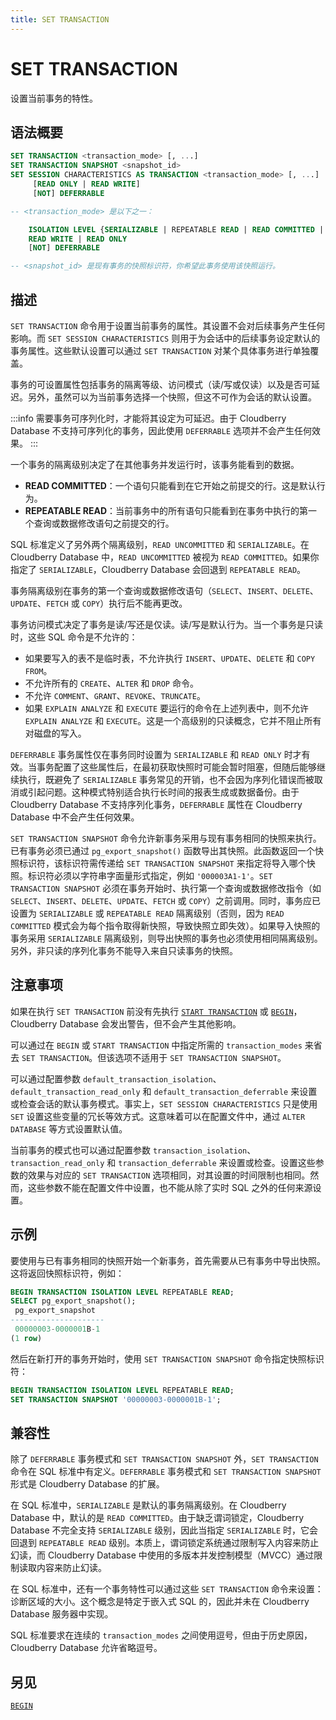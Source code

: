 ```yaml
---
title: SET TRANSACTION
---
```


# SET TRANSACTION

设置当前事务的特性。

## 语法概要

```sql
SET TRANSACTION <transaction_mode> [, ...]
SET TRANSACTION SNAPSHOT <snapshot_id>
SET SESSION CHARACTERISTICS AS TRANSACTION <transaction_mode> [, ...] 
     [READ ONLY | READ WRITE]
     [NOT] DEFERRABLE

-- <transaction_mode> 是以下之一：

    ISOLATION LEVEL {SERIALIZABLE | REPEATABLE READ | READ COMMITTED | READ UNCOMMITTED}
    READ WRITE | READ ONLY
    [NOT] DEFERRABLE

-- <snapshot_id> 是现有事务的快照标识符，你希望此事务使用该快照运行。
```

## 描述

`SET TRANSACTION` 命令用于设置当前事务的属性。其设置不会对后续事务产生任何影响。而 `SET SESSION CHARACTERISTICS` 则用于为会话中的后续事务设定默认的事务属性。这些默认设置可以通过 `SET TRANSACTION` 对某个具体事务进行单独覆盖。

事务的可设置属性包括事务的隔离等级、访问模式（读/写或仅读）以及是否可延迟。另外，虽然可以为当前事务选择一个快照，但这不可作为会话的默认设置。

:::info
需要事务可序列化时，才能将其设定为可延迟。由于 Cloudberry Database 不支持可序列化的事务，因此使用 `DEFERRABLE` 选项并不会产生任何效果。
:::

一个事务的隔离级别决定了在其他事务并发运行时，该事务能看到的数据。

- **READ COMMITTED**：一个语句只能看到在它开始之前提交的行。这是默认行为。
- **REPEATABLE READ**：当前事务中的所有语句只能看到在事务中执行的第一个查询或数据修改语句之前提交的行。

SQL 标准定义了另外两个隔离级别，`READ UNCOMMITTED` 和 `SERIALIZABLE`。在 Cloudberry Database 中，`READ UNCOMMITTED` 被视为 `READ COMMITTED`。如果你指定了 `SERIALIZABLE`，Cloudberry Database 会回退到 `REPEATABLE READ`。

事务隔离级别在事务的第一个查询或数据修改语句（`SELECT`、`INSERT`、`DELETE`、`UPDATE`、`FETCH` 或 `COPY`）执行后不能再更改。

事务访问模式决定了事务是读/写还是仅读。读/写是默认行为。当一个事务是只读时，这些 SQL 命令是不允许的：

- 如果要写入的表不是临时表，不允许执行 `INSERT`、`UPDATE`、`DELETE` 和 `COPY FROM`。
- 不允许所有的 `CREATE`、`ALTER` 和 `DROP` 命令。
- 不允许 `COMMENT`、`GRANT`、`REVOKE`、`TRUNCATE`。
- 如果 `EXPLAIN ANALYZE` 和 `EXECUTE` 要运行的命令在上述列表中，则不允许 `EXPLAIN ANALYZE` 和 `EXECUTE`。这是一个高级别的只读概念，它并不阻止所有对磁盘的写入。

`DEFERRABLE` 事务属性仅在事务同时设置为 `SERIALIZABLE` 和 `READ ONLY` 时才有效。当事务配置了这些属性后，在最初获取快照时可能会暂时阻塞，但随后能够继续执行，既避免了 `SERIALIZABLE` 事务常见的开销，也不会因为序列化错误而被取消或引起问题。这种模式特别适合执行长时间的报表生成或数据备份。由于 Cloudberry Database 不支持序列化事务，`DEFERRABLE` 属性在 Cloudberry Database 中不会产生任何效果。

`SET TRANSACTION SNAPSHOT` 命令允许新事务采用与现有事务相同的快照来执行。已有事务必须已通过 `pg_export_snapshot()` 函数导出其快照。此函数返回一个快照标识符，该标识符需传递给 `SET TRANSACTION SNAPSHOT` 来指定将导入哪个快照。标识符必须以字符串字面量形式指定，例如 `'000003A1-1'`。`SET TRANSACTION SNAPSHOT` 必须在事务开始时、执行第一个查询或数据修改指令（如 `SELECT`、`INSERT`、`DELETE`、`UPDATE`、`FETCH` 或 `COPY`）之前调用。同时，事务应已设置为 `SERIALIZABLE` 或 `REPEATABLE READ` 隔离级别（否则，因为 `READ COMMITTED` 模式会为每个指令取得新快照，导致快照立即失效）。如果导入快照的事务采用 `SERIALIZABLE` 隔离级别，则导出快照的事务也必须使用相同隔离级别。另外，非只读的序列化事务不能导入来自只读事务的快照。

## 注意事项

如果在执行 `SET TRANSACTION` 前没有先执行 [`START TRANSACTION`](/i18n/zh/docusaurus-plugin-content-docs/current/sql-stmts/start-transaction.md) 或 [`BEGIN`](https://github.com/apache/cloudberry-site/blob/cbdb-doc-validation/docs/sql-stmts/begin.md)，Cloudberry Database 会发出警告，但不会产生其他影响。

可以通过在 `BEGIN` 或 `START TRANSACTION` 中指定所需的 `transaction_modes` 来省去 `SET TRANSACTION`。但该选项不适用于 `SET TRANSACTION SNAPSHOT`。

可以通过配置参数 `default_transaction_isolation`、`default_transaction_read_only` 和 `default_transaction_deferrable` 来设置或检查会话的默认事务模式。事实上，`SET SESSION CHARACTERISTICS` 只是使用 `SET` 设置这些变量的冗长等效方式。这意味着可以在配置文件中，通过 `ALTER DATABASE` 等方式设置默认值。

当前事务的模式也可以通过配置参数 `transaction_isolation`、`transaction_read_only` 和 `transaction_deferrable` 来设置或检查。设置这些参数的效果与对应的 `SET TRANSACTION` 选项相同，对其设置的时间限制也相同。然而，这些参数不能在配置文件中设置，也不能从除了实时 SQL 之外的任何来源设置。

## 示例

要使用与已有事务相同的快照开始一个新事务，首先需要从已有事务中导出快照。这将返回快照标识符，例如：

```sql
BEGIN TRANSACTION ISOLATION LEVEL REPEATABLE READ;
SELECT pg_export_snapshot();
 pg_export_snapshot
---------------------
 00000003-0000001B-1
(1 row)
```

然后在新打开的事务开始时，使用 `SET TRANSACTION SNAPSHOT` 命令指定快照标识符：

```sql
BEGIN TRANSACTION ISOLATION LEVEL REPEATABLE READ;
SET TRANSACTION SNAPSHOT '00000003-0000001B-1';
```

## 兼容性

除了 `DEFERRABLE` 事务模式和 `SET TRANSACTION SNAPSHOT` 外，`SET TRANSACTION` 命令在 SQL 标准中有定义。`DEFERRABLE` 事务模式和 `SET TRANSACTION SNAPSHOT` 形式是 Cloudberry Database 的扩展。

在 SQL 标准中，`SERIALIZABLE` 是默认的事务隔离级别。在 Cloudberry Database 中，默认的是 `READ COMMITTED`。由于缺乏谓词锁定，Cloudberry Database 不完全支持 `SERIALIZABLE` 级别，因此当指定 `SERIALIZABLE` 时，它会回退到 `REPEATABLE READ` 级别。本质上，谓词锁定系统通过限制写入内容来防止幻读，而 Cloudberry Database 中使用的多版本并发控制模型（MVCC）通过限制读取内容来防止幻读。

在 SQL 标准中，还有一个事务特性可以通过这些 `SET TRANSACTION` 命令来设置：诊断区域的大小。这个概念是特定于嵌入式 SQL 的，因此并未在 Cloudberry Database 服务器中实现。

SQL 标准要求在连续的 `transaction_modes` 之间使用逗号，但由于历史原因，Cloudberry Database 允许省略逗号。

## 另见

[`BEGIN`](https://github.com/apache/cloudberry-site/blob/cbdb-doc-validation/docs/sql-stmts/begin.md)
